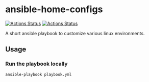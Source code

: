 # ansible-home-configs

[![Actions Status](https://github.com/netserf/ansible-home-configs/workflows/Ansible%20Test%20Run/badge.svg)](https://github.com/netserf/ansible-home-configs/actions)
[![Actions Status](https://github.com/netserf/ansible-home-configs/workflows/Docs/badge.svg)](https://github.com/netserf/ansible-home-configs/actions)

A short ansible playbook to customize various linux environments.

## Usage

### Run the playbook locally

```bash
ansible-playbook playbook.yml
```
